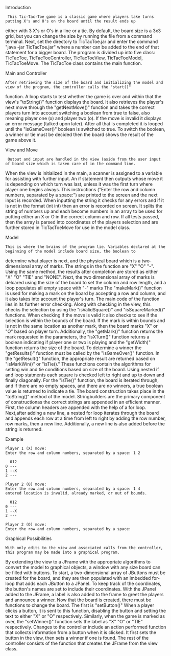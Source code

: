 Introduction 

     This Tic-Tac-Toe game is a classic game where players take turns putting X's and O's on the board until the result ends up  
either with 3 X's or O's in a line or a tie. By default, the board size is a 3x3 grid, but you can change the size by running the
file from a command terminal. Next, set the directory to TicTacToe.jar and enter the command "java -jar TicTacToe.jar" where a
number can be added to the end of that statement for a bigger board. The program is divided up into five class: TicTacToe,
TicTacToeController, TicTacToeView, TicTacToeModel, TicTacToeMove. The TicTacToe class contains the main function.

Main and Controller

    After retrieving the size of the board and initializing the model and view of the program, the controller calls the "start()" 
function. A loop starts to test whether the game is over and within that the view's "toString()" function displays the board.
It also retrieves the player's next move through the "getNextMove()" function and takes the correct players turn into account
switching a boolean from true to false, also meaning player one (x) and player two (o). If the move is invalid it displays an error 
message (talked upon later). After all that is completed it is looped until the "isGameOver()" boolean is switched to true.
To switch the boolean, a winner or tie must be decided then the board shows the result of the game above it.

View and Move

     Output and input are handled in the view (aside from the user input of board size which is taken care of in the command line.
When the view is initialized in the main, a scanner is assigned to a variable for assisting with further input. An if statement then 
outputs whose move it is depending on which turn was last, unless it was the first turn where player one begins always. This instructions
("Enter the row and column numbers, separated by a space:") are printed to the screen and the next input is recorded. When inputting
the string it checks for any errors and if it is not in the format (int int) then an error is recorded on screen. It splits the string
of numbers up and each become numbers in an array to be used for putting either an X or O in the correct column and row. If all tests
passed, then the array is parsed into coordinates of the players selection and are further stored in TicTacToeMove for use in the model 
class. 

Model

    This is where the brains of the program lie. Variables declared at the beginning of the model include board size, the boolean to
determine what player is next, and the physical board which is a two-dimensional array of marks. The strings in the function are "X"
"O" "-". Using the same method, the results after completion are stored as either "X" "O" "TIE" and "NONE". Next, the two dimensional
array of marks is delcared using the size of the board to set the column and row length, and a loop populates all empty space with 
"-" marks
    The "makeMark()" function is used for making a mark on the board by accepting a row and column, and it also takes into account
the player's turn. The main code of the function lies in its further error checking. Along with checking in the view, this checks
the selection by using the "isValidSquare()" and "isSquareMarked()" functions. When checking if the move is valid it also
checks to see if the selection is within the bounds of the board. If the mark is within bounds and is not in the same location
as another mark, then the board marks "X" or "O" based on player turn. Additionally, the "getMark()" function returns the mark
requested in the parameters, the "isXTurn()" function returns a boolean indicating if player one or two is playing and the 
"getWidth)" function returns the size of the board.
    To determine a winner the "getResults()" function must be called by the "isGameOver()" function. In the "getResult()" function, 
the appropriate result are returned based on "isMarkWin()" or "isTie()." These functions contain the algorithms for setting win and 
tie conditions based on size of the board. Using nested if and loop statments each square is checked left to right and up to down 
and finally diagonally. For the "isTie()" function, the board is iterated through, and if there are no empty spaces, and there are
no winners, a true boolean value is returned to indicate a tie.
    The board construction takes place in the "toString()" method of the model. Stringbuilders are the primary component of constructionas the correct strings are appended in an efficient manner. First, the column headers are appended with the help of a for loop. Next,after adding a new line, a nested for loop iterates through the board and appends each row at a time from left to right by adding the row number, row marks, then a new line. Additionally, a new line is also added before the string is returned.


Example    
    
    Player 1 (X) move:
    Enter the row and column numbers, separated by a space: 1 2
    
      012
    0 ---
    1 --X
    2 ---
    
    Player 2 (O) move:
    Enter the row and column numbers, separated by a space: 1 4
    entered location is invalid, already marked, or out of bounds.
     
      012
    0 ---
    1 --X
    2 ---
    
    Player 2 (O) move:
    Enter the row and column numbers, separated by a space: 
    

Graphical Possibilities

 	With only edits to the view and associated calls from the controller, this program may be made into a graphical program. 
  By extending the view to a JFrame with the appropriate algorithms to convert the model to graphical objects, a window with any 
  size board can be filled with buttons.
        To start, a two-dimensional array of JButtons must be created for the board, and they
  are then populated with an imbedded for-loop that adds each JButton to a JPanel. To keep track of the coordinates, the button's
  names are set to include their coordinates. With the JPanel added to the JFrame, a label is also added to the frame to greet the
  players and announce a winner. Now that the board is created, there must be functions to change the board. The first is "setButton()"
  When a player clicks a button, it is sent to this function, disabling the button and setting the text to either "X" or "O"
  respectively. Similarly, when the game is marked as over, the "setWinner()" function sets the label as "X" "O" or "TIE" respectively.
	 Changes to the controller include an action performed function that collects information from a button when it is clicked.
  It first sets the button in the view, then sets a winner if one is found. The rest of the controller consists of the function 
  that creates the JFrame from the view class.

